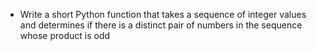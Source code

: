 - Write a short Python function that takes a sequence of integer values and determines if there
is a distinct pair of numbers in the sequence whose product is odd
